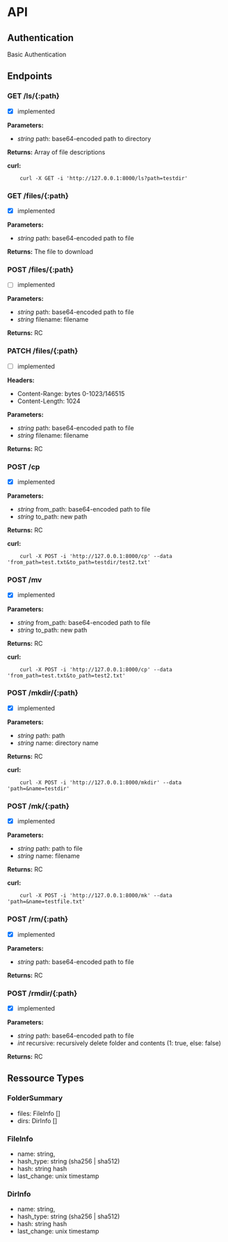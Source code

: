 # API

## Authentication

Basic Authentication

## Endpoints

### GET /ls/{:path}

- [x] implemented

**Parameters:**

  * *string* path: base64-encoded path to directory

**Returns:** Array of file descriptions

**curl:**

		curl -X GET -i 'http://127.0.0.1:8000/ls?path=testdir'

### GET /files/{:path}

- [x] implemented

**Parameters:**

  * *string* path: base64-encoded path to file

**Returns:** The file to download

### POST /files/{:path}

- [ ] implemented

**Parameters:**

  * *string* path: base64-encoded path to file
  * *string* filename: filename

**Returns:** RC

### PATCH /files/{:path}

- [ ] implemented

**Headers:**

  * Content-Range: bytes 0-1023/146515
  * Content-Length: 1024

**Parameters:**

  * *string* path: base64-encoded path to file
  * *string* filename: filename

**Returns:** RC

### POST /cp

- [x] implemented

**Parameters:**

  * *string* from_path: base64-encoded path to file
  * *string* to_path: new path

**Returns:** RC

**curl:**

		curl -X POST -i 'http://127.0.0.1:8000/cp' --data 'from_path=test.txt&to_path=testdir/test2.txt'

### POST /mv

- [x] implemented

**Parameters:**

  * *string* from_path: base64-encoded path to file
  * *string* to_path: new path

**Returns:** RC

**curl:**

		curl -X POST -i 'http://127.0.0.1:8000/cp' --data 'from_path=test.txt&to_path=test2.txt'


### POST /mkdir/{:path}

- [x] implemented

**Parameters:**

  * *string* path: path
  * *string* name: directory name

**Returns:** RC

**curl:**

		curl -X POST -i 'http://127.0.0.1:8000/mkdir' --data 'path=&name=testdir'

### POST /mk/{:path}

- [x] implemented

**Parameters:**

  * *string* path: path to file
  * *string* name: filename

**Returns:** RC

**curl:**

		curl -X POST -i 'http://127.0.0.1:8000/mk' --data 'path=&name=testfile.txt'

### POST /rm/{:path}
- [x] implemented

**Parameters:**

  * *string* path: base64-encoded path to file

**Returns:** RC

### POST /rmdir/{:path}
- [x] implemented

**Parameters:**

  * *string* path: base64-encoded path to file
  * *int* recursive: recursively delete folder and contents (1: true, else: false)

**Returns:** RC


## Ressource Types

### FolderSummary

  * files: FileInfo []
  * dirs:  DirInfo []

### FileInfo

  * name: string,
  * hash_type: string (sha256 | sha512)
  * hash: string hash
  * last_change: unix timestamp

### DirInfo

  * name: string,
  * hash_type: string (sha256 | sha512)
  * hash: string hash
  * last_change: unix timestamp
